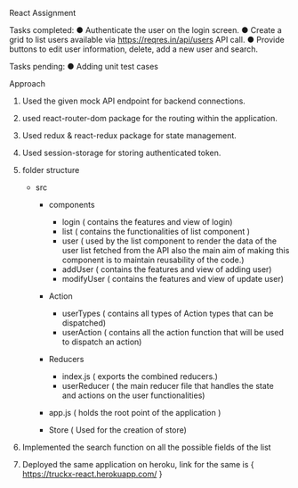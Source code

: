 React Assignment 

Tasks completed: 
● Authenticate the user on the login screen.
● Create a grid to list users available via https://reqres.in/api/users API call.
● Provide buttons to edit user information, delete, add a new user and search.

Tasks pending:
● Adding unit test cases

Approach
1. Used the given mock API endpoint for backend connections.
2. used react-router-dom package for the routing within the application.
3. Used redux & react-redux package for state management.
4. Used session-storage for storing authenticated token.
5. folder structure
   - src
        - components
            - login ( contains the features and view of login)
            - list ( contains the functionalities of list component )
            - user ( used by the list component to render the data of the user list fetched from the API  also the main aim of making this component is to maintain reusability of the code.)
            - addUser ( contains the features and view of adding user)
            - modifyUser ( contains the features and view of update user)
  
        - Action
            - userTypes ( contains all types of Action types that can be dispatched)
            - userAction ( contains all the action function that will be used to dispatch an action)
        - Reducers
            - index.js ( exports the combined reducers.)
            - userReducer ( the main reducer file that handles the state and actions on the user functionalities)
  
        - app.js ( holds the root point of the application )
  
        - Store ( Used for the creation of store)

6. Implemented the search function on all the possible fields of the list
7. Deployed the same application on heroku, link for the same is { https://truckx-react.herokuapp.com/ }